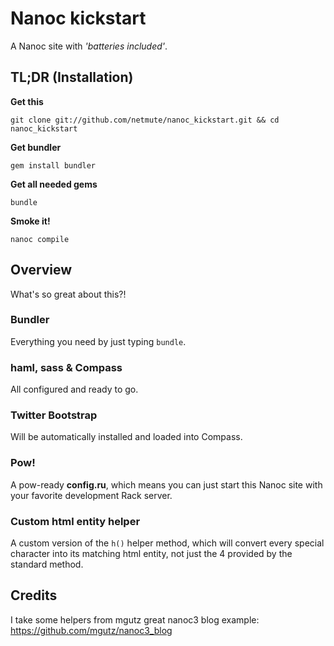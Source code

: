 # Nanoc kickstart

A Nanoc site with *'batteries included'*.

## TL;DR (Installation)

**Get this**

`git clone git://github.com/netmute/nanoc_kickstart.git && cd nanoc_kickstart`

**Get bundler**

`gem install bundler`

**Get all needed gems**

`bundle`

**Smoke it!**

`nanoc compile`

## Overview

What's so great about this?!

### Bundler
Everything you need by just typing `bundle`.

### haml, sass & Compass
All configured and ready to go.

### Twitter Bootstrap
Will be automatically installed and loaded into Compass.

### Pow!
A pow-ready **config.ru**, which means you can just start this Nanoc site with your favorite development Rack server.

### Custom html entity helper
A custom version of the `h()` helper method, which will convert every special character into its matching html entity, not just the 4 provided by the standard method.

## Credits
I take some helpers from mgutz great nanoc3 blog example: https://github.com/mgutz/nanoc3_blog
